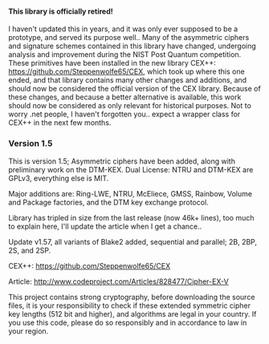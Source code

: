 #### This library is officially retired!

I haven't updated this in years, and it was only ever supposed to be a prototype, and served its purpose well..
Many of the asymmetric ciphers and signature schemes contained in this library have changed, 
undergoing analysis and improvement during the NIST Post Quantum competition.
These primitives have been installed in the new library CEX++: https://github.com/Steppenwolfe65/CEX, which took up where this one ended, 
and that library contains many other changes and additions, and should now be considered the official version of the CEX library.
Because of these changes, and because a better alternative is available, 
this work should now be considered as only relevant for historical purposes.
Not to worry .net people, I haven't forgotten you.. expect a wrapper class for CEX++ in the next few months.


### Version 1.5
This is version 1.5; Asymmetric ciphers have been added, along with preliminary work on the DTM-KEX.
Dual License: NTRU and DTM-KEX are GPLv3, everything else is MIT.

Major additions are: Ring-LWE, NTRU, McEliece, GMSS, Rainbow, Volume and Package factories, and the DTM key exchange protocol.

Library has tripled in size from the last release (now 46k+ lines), too much to explain here, I'll update the article when I get a chance..

Update v1.57, all variants of Blake2 added, sequential and parallel; 2B, 2BP, 2S, and 2SP.

CEX++: https://github.com/Steppenwolfe65/CEX

Article: http://www.codeproject.com/Articles/828477/Cipher-EX-V

This project contains strong cryptography, before downloading the source files, 
it is your responsibility to check if these extended symmetric cipher key lengths (512 bit and higher), and algorithms are legal in your country. 
If you use this code, please do so responsibly and in accordance to law in your region.

